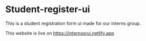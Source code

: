 # Student-register-ui     

This is a student registration form ui made for our interns group.


This website is live on https://internssrui.netlify.app
